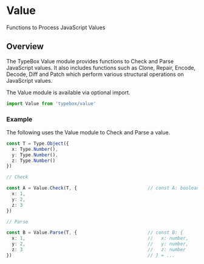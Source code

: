 # Value

Functions to Process JavaScript Values

## Overview

The TypeBox Value module provides functions to Check and Parse JavaScript values. It also includes functions such as Clone, Repair, Encode, Decode, Diff and Patch which perform various structural operations on JavaScript values.

The Value module is available via optional import.

```typescript
import Value from 'typebox/value'
```

### Example

The following uses the Value module to Check and Parse a value. 

```typescript
const T = Type.Object({
  x: Type.Number(),
  y: Type.Number(),
  z: Type.Number()
})

// Check

const A = Value.Check(T, {                          // const A: boolean = true
  x: 1,                                            
  y: 2,
  z: 3
})

// Parse

const B = Value.Parse(T, {                          // const B: {
  x: 1,                                             //   x: number,
  y: 2,                                             //   y: number,
  z: 3                                              //   z: number
})                                                  // } = ...
```